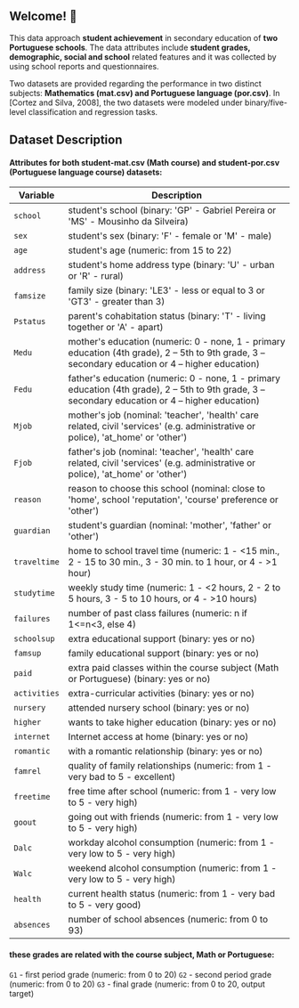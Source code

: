 ## Welcome! 🥳

This data approach **student achievement** in secondary education of **two Portuguese schools**. The data attributes include **student grades, demographic, social and school** related features and it was collected by using school reports and questionnaires. 

Two datasets are provided regarding the performance in two distinct subjects: **Mathematics (mat.csv) and Portuguese language (por.csv)**. In [Cortez and Silva, 2008], the two datasets were modeled under binary/five-level classification and regression tasks.

## Dataset Description

#### Attributes for both **student-mat.csv** (Math course) and **student-por.csv** (Portuguese language course) datasets:

| Variable | Description |
| --- | --- |
| `school` | student's school (binary: 'GP' - Gabriel Pereira or 'MS' - Mousinho da Silveira) |
| `sex` | student's sex (binary: 'F' - female or 'M' - male) |
| `age` | student's age (numeric: from 15 to 22) |
| `address` | student's home address type (binary: 'U' - urban or 'R' - rural) |
| `famsize` | family size (binary: 'LE3' - less or equal to 3 or 'GT3' - greater than 3) |
| `Pstatus` | parent's cohabitation status (binary: 'T' - living together or 'A' - apart) |
| `Medu` | mother's education (numeric: 0 - none, 1 - primary education (4th grade), 2 – 5th to 9th grade, 3 – secondary education or 4 – higher education) |
| `Fedu` | father's education (numeric: 0 - none, 1 - primary education (4th grade), 2 – 5th to 9th grade, 3 – secondary education or 4 – higher education) |
| `Mjob` | mother's job (nominal: 'teacher', 'health' care related, civil 'services' (e.g. administrative or police), 'at_home' or 'other') |
| `Fjob` | father's job (nominal: 'teacher', 'health' care related, civil 'services' (e.g. administrative or police), 'at_home' or 'other') |
| `reason` | reason to choose this school (nominal: close to 'home', school 'reputation', 'course' preference or 'other') |
| `guardian` | student's guardian (nominal: 'mother', 'father' or 'other') |
| `traveltime` | home to school travel time (numeric: 1 - &lt;15 min., 2 - 15 to 30 min., 3 - 30 min. to 1 hour, or 4 - &gt;1 hour) |
| `studytime` | weekly study time (numeric: 1 - &lt;2 hours, 2 - 2 to 5 hours, 3 - 5 to 10 hours, or 4 - &gt;10 hours) |
| `failures` | number of past class failures (numeric: n if 1&lt;=n&lt;3, else 4) |
| `schoolsup` | extra educational support (binary: yes or no) |
| `famsup` | family educational support (binary: yes or no) |
| `paid` | extra paid classes within the course subject (Math or Portuguese) (binary: yes or no) |
| `activities` | extra-curricular activities (binary: yes or no) |
| `nursery` | attended nursery school (binary: yes or no) |
| `higher` | wants to take higher education (binary: yes or no) |
| `internet` | Internet access at home (binary: yes or no) |
| `romantic` | with a romantic relationship (binary: yes or no) |
| `famrel` | quality of family relationships (numeric: from 1 - very bad to 5 - excellent) |
| `freetime` | free time after school (numeric: from 1 - very low to 5 - very high) |
| `goout` | going out with friends (numeric: from 1 - very low to 5 - very high) |
| `Dalc` | workday alcohol consumption (numeric: from 1 - very low to 5 - very high) |
| `Walc` | weekend alcohol consumption (numeric: from 1 - very low to 5 - very high) |
| `health` | current health status (numeric: from 1 - very bad to 5 - very good) |
| `absences` | number of school absences (numeric: from 0 to 93) |



#### these grades are related with the **course subject**, Math or Portuguese:


`G1` - first period grade (numeric: from 0 to 20)
`G2` - second period grade (numeric: from 0 to 20)
`G3` - final grade (numeric: from 0 to 20, output target)
